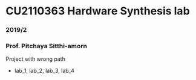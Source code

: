 # CU2110363 Hardware Synthesis lab
### 2019/2
### Prof. Pitchaya Sitthi-amorn

Project with wrong path
- lab_1, lab_2, lab_3, lab_4
